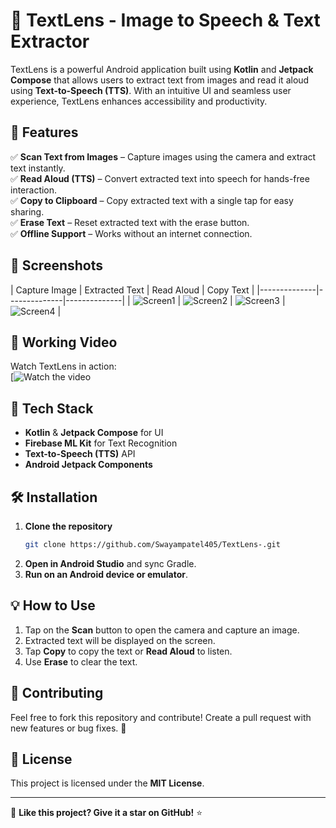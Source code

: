 # 📸 TextLens - Image to Speech & Text Extractor

TextLens is a powerful Android application built using **Kotlin** and **Jetpack Compose** that allows users to extract text from images and read it aloud using **Text-to-Speech (TTS)**. With an intuitive UI and seamless user experience, TextLens enhances accessibility and productivity.

## 🚀 Features

✅ **Scan Text from Images** – Capture images using the camera and extract text instantly.  
✅ **Read Aloud (TTS)** – Convert extracted text into speech for hands-free interaction.  
✅ **Copy to Clipboard** – Copy extracted text with a single tap for easy sharing.  
✅ **Erase Text** – Reset extracted text with the erase button.  
✅ **Offline Support** – Works without an internet connection.  

## 📱 Screenshots

| Capture Image | Extracted Text | Read Aloud | Copy Text |
|--------------|--------------|--------------|
| ![Screen1](app/src/main/java/com/appvantage/imagetospeech/ui/screenshots/Text_Lens_camera.jpg) | ![Screen2](app/src/main/java/com/appvantage/imagetospeech/ui/screenshots/Imagetotext_TextLens.jpg) | ![Screen3](app/src/main/java/com/appvantage/imagetospeech/ui/screenshots/ui_TextLens.jpg) | ![Screen4](app/src/main/java/com/appvantage/imagetospeech/ui/screenshots/Copy_to_clipboard_TextLens.jpg) | 

## 🎥 Working Video

Watch TextLens in action:  
[![Watch the video]((app/src/main/java/com/appvantage/imagetospeech/ui/screenshots/video_TextLens.mp4))

## 🔧 Tech Stack

- **Kotlin** & **Jetpack Compose** for UI
- **Firebase ML Kit** for Text Recognition
- **Text-to-Speech (TTS)** API
- **Android Jetpack Components**

## 🛠 Installation

1. **Clone the repository**
   ```sh
   git clone https://github.com/Swayampatel405/TextLens-.git
   ```
2. **Open in Android Studio** and sync Gradle.
3. **Run on an Android device or emulator**.

## 💡 How to Use

1. Tap on the **Scan** button to open the camera and capture an image.
2. Extracted text will be displayed on the screen.
3. Tap **Copy** to copy the text or **Read Aloud** to listen.
4. Use **Erase** to clear the text.

## 🤝 Contributing

Feel free to fork this repository and contribute! Create a pull request with new features or bug fixes. 🎉

## 📜 License

This project is licensed under the **MIT License**.

---

🌟 **Like this project? Give it a star on GitHub!** ⭐
